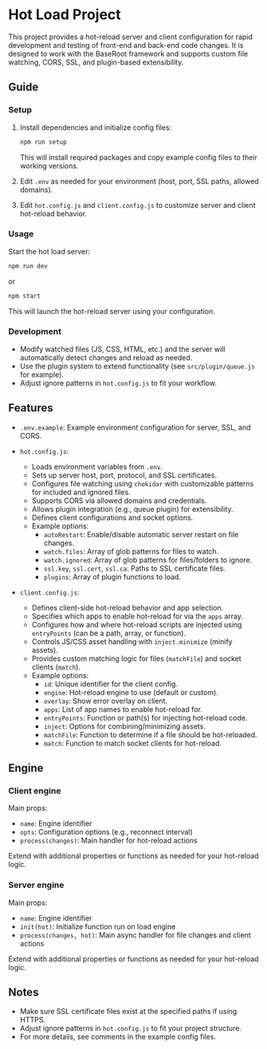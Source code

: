 # Hot Load Project

This project provides a hot-reload server and client configuration for rapid development and testing of front-end and back-end code changes. It is designed to work with the BaseRoot framework and supports custom file watching, CORS, SSL, and plugin-based extensibility.

## Guide
### Setup
1. Install dependencies and initialize config files:
   ```bash
   npm run setup
   ```
   This will install required packages and copy example config files to their working versions.

2. Edit `.env` as needed for your environment (host, port, SSL paths, allowed domains).

3. Edit `hot.config.js` and `client.config.js` to customize server and client hot-reload behavior.

### Usage
Start the hot load server:
```bash
npm run dev
```
or
```bash
npm start
```
This will launch the hot-reload server using your configuration.

### Development
- Modify watched files (JS, CSS, HTML, etc.) and the server will automatically detect changes and reload as needed.
- Use the plugin system to extend functionality (see `src/plugin/queue.js` for example).
- Adjust ignore patterns in `hot.config.js` to fit your workflow.

## Features
- `.env.example`: Example environment configuration for server, SSL, and CORS.

- `hot.config.js`:
    - Loads environment variables from `.env`.
    - Sets up server host, port, protocol, and SSL certificates.
    - Configures file watching using `chokidar` with customizable patterns for included and ignored files.
    - Supports CORS via allowed domains and credentials.
    - Allows plugin integration (e.g., queue plugin) for extensibility.
    - Defines client configurations and socket options.
    - Example options:
      - `autoRestart`: Enable/disable automatic server restart on file changes.
      - `watch.files`: Array of glob patterns for files to watch.
      - `watch.ignored`: Array of glob patterns for files/folders to ignore.
      - `ssl.key`, `ssl.cert`, `ssl.ca`: Paths to SSL certificate files.
      - `plugins`: Array of plugin functions to load.

- `client.config.js`:
    - Defines client-side hot-reload behavior and app selection.
    - Specifies which apps to enable hot-reload for via the `apps` array.
    - Configures how and where hot-reload scripts are injected using `entryPoints` (can be a path, array, or function).
    - Controls JS/CSS asset handling with `inject.minimize` (minify assets).
    - Provides custom matching logic for files (`matchFile`) and socket clients (`match`).
    - Example options:
      - `id`: Unique identifier for the client config.
      - `engine`: Hot-reload engine to use (default or custom).
      - `overlay`: Show error overlay on client.
      - `apps`: List of app names to enable hot-reload for.
      - `entryPoints`: Function or path(s) for injecting hot-reload code.
      - `inject`: Options for combining/minimizing assets.
      - `matchFile`: Function to determine if a file should be hot-reloaded.
      - `match`: Function to match socket clients for hot-reload.

## Engine
### Client engine
Main props:
- `name`: Engine identifier
- `opts`: Configuration options (e.g., reconnect interval)
- `process(changes)`: Main handler for hot-reload actions

Extend with additional properties or functions as needed for your hot-reload logic.

### Server engine
Main props:
- `name`: Engine identifier
- `init(hot)`: Initialize function run on load engine
- `process(changes, hot)`: Main async handler for file changes and client actions

Extend with additional properties or functions as needed for your hot-reload logic.


## Notes
- Make sure SSL certificate files exist at the specified paths if using HTTPS.
- Adjust ignore patterns in `hot.config.js` to fit your project structure.
- For more details, see comments in the example config files.
